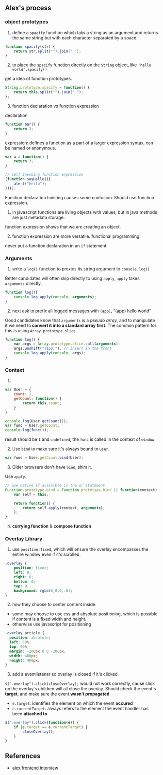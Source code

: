 ## Alex's process

### object prototypes

1. define a `spacify` function which taks a string as an argument and returns the
same string but with each character separated by a space.

```javascript
function spacify(str) {
    return str.split("").join(" ");
}
```

2. to place the `spacify` function directly on the `String` object, like `'hello world'.spacify()`

get a idea of function prototypes.

```javascript
String.prototype.spacify = function() {
    return this.split("").join(" ");
};
```

3. function declaration vs function expression

declaration

```javascript
function bar() {
    return 3;
}
```

expression: defines a function as a part of a larger expression syntax, can be
named or anonymous.

```javascript
var a = function() {
    return 3;
}

// self invoking function expression
(function sayHello(){
    alert("hello");
})();
```

Function declaration hoisting causes some confusion. Should use function expression.

1. In javascript functions are living objects with values, but in java methods are
just metadata storage.

function expression shows that we are creating an object.

2. function expression are more versatile. functional programming!

never put a function declaration in an `if` statement

### Arguments

1. write a `log()` function to proxies its string argument to `console.log()`

Better candidates will often skip directly to using `apply`, `apply` takes `arguments`
directly.

```javascript
function log(){
    console.log.apply(console, arguments);
}
```

2. next ask to prefix all logged messages with `(app)`, "(app) hello world"

Good candidates know that `arguments` is a *pseudo array*, and to manipulate it
we need to **convert it into a standard array first**. The common pattern for this
is using `Array.prototype.slice`.

```javascript
function log() {
    var args = Array.prototype.slice.call(arguments);
    args.unshift("(app)"); // insert in the front
    console.log.apply(console, args);
}
```

### Context

1.

```javascript
var User = {
    count: 1,
    getCount: function() {
        return this.count;
    }
}

console.log(User.getCount());
var func = User.getCount;
console.log(func());
```

result should be `1` and `undefined`, the `func` is called in the context of `window`.

2. Use `bind` to make sure it's always bound to `User`.

```javascript
var func = User.getCount.bind(User);
```

3. Older browsers don't have `bind`, shim it.

Use `apply`.

```javascript
// use native if avaialble in the or statement
Function.prototype.bind = Function.prototype.bind || function(context) {
    var self = this;

    return function() {
        return self.apply(context, arguments);
    };
}
```

4. **currying function** & **compose function**


### Overlay Library

1. use `position:fixed`, which will ensure the overlay encompasses the entire
window even if it's scrolled.

```css
.overlay {
    position: fixed;
    left: 0;
    right: 0;
    bottom: 0;
    top: 0;
    background: rgba(0,0,0,.8);
}
```

2. how they choose to center content inside.

- some may choose to use css and absolute positioning, which is possible if content
is a fixed width and height.
- otherwise use javascript for positioning

```css
.overlay article {
  position: absolute;
  left: 50%;
  top: 50%;
  margin: -200px 0 0 -200px;
  width: 400px;
  height: 400px;
}
```

3. add a eventlistener so overlay is closed if it's clicked.

`$(".overlay").click(closeOverlay);` would not work correctly, cause click on the
overlay's children will all close the overlay. Should check the event's **target**,
and make sure the event **wasn't propagated**.

- `e.target`: identifies the element on which the event **occured**
- `e.currentTarget`: always refers to the element the event handler has been **attached to**

```javascript
$(".overlay").click(function(e)) {
    if (e.target == e.currentTarget) {
        closeOverlay();
    }
}
```

## References

- [alex frontend interview](http://blog.sourcing.io/interview-questions)
